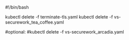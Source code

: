 #!/bin/bash

kubectl delete -f terminate-tls.yaml
kubectl delete -f vs-securework_tea_coffee.yaml

#optional:
#kubectl delete -f vs-securework_arcadia.yaml
